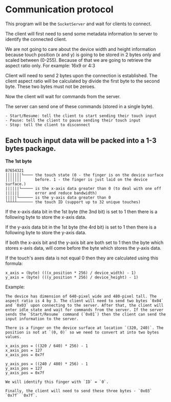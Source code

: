 # Communication protocol

This program will be the `SocketServer` and wait for clients to connect.

The client will first need to send some metadata information to server to identify the connected client.

We are not going to care about the device width and height information because touch position (x and y) is going to be stored in 2 bytes only and scaled between (0-255). Because of that we are going to retrieve the aspect ratio only. For example: 16x9 or 4:3

Client will need to send 2 bytes upon the connection is established. The client aspect ratio will be calculated by divide the first byte to the second byte. These two bytes must not be zeroes.

Now the client will wait for commands from the server.

The server can send one of these commands (stored in a single byte).

```
- Start/Resume: tell the client to start sending their touch input
- Pause: tell the client to pause sending their touch input
- Stop: tell the client to disconnect
```

## Each touch input data will be packed into a 1-3 bytes package.

__The 1st byte__

```
87654321
│││││││└──── the touch state (0 - the finger is on the device surface
│││││││      before. 1 - the finger is just laid on the device surface.)
||||||└───── is the x-axis data greater than 0 (to deal with one off
||||||       error and reduce bandwidth)
|||||└────── is the y-axis data greater than 0
└┴┴┴┴─────── the touch ID (support up to 32 unique touches)
```

If the x-axis data bit in the 1st byte (the 3nd bit) is set to 1 then there is a following byte to store the x-axis data.

If the y-axis data bit in the 1st byte (the 4rd bit) is set to 1 then there is a following byte to store the y-axis data.

If both the x-axis bit and the y-axis bit are both set to 1 then the byte which stores x-axis data, will come before the byte which stores the y-axis data.

If the touch's axes data is not equal 0 then they are calculated using this formula:

```
x_axis = (byte) (((x_position * 256) / device_width) - 1)
y_axis = (byte) (((y_position * 256) / device_height) - 1)
```

Example:

```
The device has dimension of 640-pixel wide and 480-pixel tall. The aspect ratio is 4 by 3. The client will need to send two bytes `0x04` and `0x03` upon connecting to the server. After that, the client will enter idle state and wait for commands from the server. If the server sends the `Start/Resume` command (`0x01`) then the client can send the input information to the server.

There is a finger on the device surface at location `(320, 240)`. The position is not at `(0, 0)` so we need to convert at into two bytes values.

x_axis_pos = ((320 / 640) * 256) - 1
x_axis_pos = 127
x_axis_pos = 0x7f

y_axis_pos = ((240 / 480) * 256) - 1
y_axis_pos = 127
y_axis_pos = 0x7f

We will identify this finger with `ID` = `0`.

Finally, the client will need to send these three bytes - `0x03` `0x7f` `0x7f`.
```
